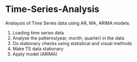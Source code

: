 # Time-Series-Analysis
Analaysis of Time Series data using AR, MA, ARIMA models.

1. Loading time series data
2. Analyse the patterns(year, month, quarter) in the data
3. Do stationary checks using statistical and visual methods
4. Make TS data stationary
5. Apply model (ARIMA)
